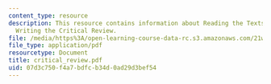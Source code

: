 ```yaml
---
content_type: resource
description: This resource contains information about Reading the Texts Critically,
  Writing the Critical Review.
file: /media/https%3A/open-learning-course-data-rc.s3.amazonaws.com/21w-732-2-introduction-to-technical-communication-ethics-in-science-and-technology-fall-2006/07d3c750f4a7bdfcb34d0ad29d3bef54_critical_review.pdf
file_type: application/pdf
resourcetype: Document
title: critical_review.pdf
uid: 07d3c750-f4a7-bdfc-b34d-0ad29d3bef54
---
```

